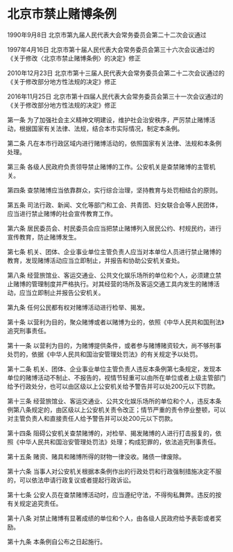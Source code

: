 # 北京市禁止赌博条例

1990年9月8日 北京市第九届人民代表大会常务委员会第二十二次会议通过

1997年4月16日 北京市第十届人民代表大会常务委员会第三十六次会议通过的《关于修改〈北京市禁止赌博条例〉的决定》修正

2010年12月23日 北京市第十三届人民代表大会常务委员会第二十二次会议通过的《关于修改部分地方性法规的决定》修正

2016年11月25日 北京市第十四届人民代表大会常务委员会第三十一次会议通过的《关于修改部分地方性法规的决定》修正

<!-- INFO END -->

第一条 为了加强社会主义精神文明建设，维护社会治安秩序，严厉禁止赌博活动，根据国家有关法律、法规，结合本市实际情况，制定本条例。

第二条 凡在本市行政区域内进行赌博活动的，依照国家有关法律、法规和本条例处理。

第三条 各级人民政府负责领导禁止赌博的工作。公安机关是查禁赌博的主管机关。

第四条 查禁赌博应当依靠群众，实行综合治理，坚持教育与处罚相结合的原则。

第五条 司法行政、新闻、文化等部门和工会、共青团、妇女联合会等人民团体，应当进行禁止赌博的社会宣传教育工作。

第六条 居民委员会、村民委员会应当把禁止赌博列入居民公约、村规民约，进行宣传教育，防止赌博发生。

第七条 机关、团体、企业事业单位主管负责人应当对本单位人员进行禁止赌博的教育，发现赌博活动应当立即制止，并报告和协助公安机关查处。

第八条 经营旅馆业、客运交通业、公共文化娱乐场所的单位和个人，必须建立禁止赌博的管理制度并严格执行。对其经营的场所及客运交通工具内发生的赌博活动，应当立即制止并报告公安机关。

第九条 任何公民都有权对赌博活动进行检举、揭发。

第十条 以营利为目的，聚众赌博或者以赌博为业的，依照《中华人民共和国刑法》追究刑事责任。

第十一条 以营利为目的，为赌博提供条件，或者参与赌博赌资较大，尚不够刑事处罚的，依据《中华人民共和国治安管理处罚法》的有关规定予以处罚。

第十二条 机关、团体、企业事业单位主管负责人违反本条例第七条规定，发现本单位的赌博活动不制止、不报告的，视情节轻重可以由所在单位或者上级主管部门给予行政处分，也可以由区级以上公安机关给予警告并可以处200元以下罚款。

第十三条 经营旅馆业、客运交通业、公共文化娱乐场所的单位和个人，违反本条例第八条规定的，由区级以上公安机关责令改正；情节严重的责令停业整顿，可以对主管负责人和直接责任人给予警告并可以处200元以下罚款。

第十四条 阻碍公安机关查禁赌博的，对检举、揭发赌博的人进行打击报复的，依照《中华人民共和国治安管理处罚法》处理；构成犯罪的，依法追究刑事责任。

第十五条 赌资、赌具和赌博所得的财物一律没收。赌债一律废除。

第十六条 当事人对公安机关根据本条例作出的行政处罚和行政强制措施决定不服的，可以依法申请行政复议或者提起行政诉讼。

第十七条 公安人员在查禁赌博活动时，应当遵纪守法，不得徇私舞弊。违反的按有关规定追究责任。

第十八条 对禁止赌博有显著成绩的单位和个人，由各级人民政府给予表彰或者奖励。

第十九条 本条例自公布之日起施行。